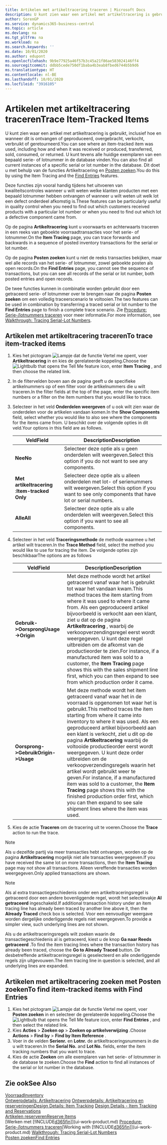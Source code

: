 ```yaml
---
title: Artikelen met artikeltracering traceren | Microsoft Docs
description: U kunt zien waar een artikel met artikeltracering is gebruikt, inclusief hoe en wanneer dit is ontvangen of geproduceerd, overgebracht, verkocht, verbruikt of geretourneerd. U kunt tevens alle huidige exemplaren van een bepaald serie- of lotnummer in de database vinden. Dit doet u met behulp van de functies Artikeltracering en Navigeren.
author: SorenGP
ms.service: dynamics365-business-central
ms.topic: article
ms.devlang: na
ms.tgt_pltfrm: na
ms.workload: na
ms.search.keywords: ''
ms.date: 10/01/2020
ms.author: edupont
ms.openlocfilehash: 9b9e77925a46f57b3c45a21f86ae583024146ff4
ms.sourcegitcommit: ddbb5cede750df1baba4b3eab8fbed6744b5b9d6
ms.translationtype: HT
ms.contentlocale: nl-BE
ms.lasthandoff: 10/01/2020
ms.locfileid: "3916105"
---
```

# <a name="trace-item-tracked-items"></a><span data-ttu-id="0225a-105">Artikelen met artikeltracering traceren</span><span class="sxs-lookup"><span data-stu-id="0225a-105">Trace Item-Tracked Items</span></span>
<span data-ttu-id="0225a-106">U kunt zien waar een artikel met artikeltracering is gebruikt, inclusief hoe en wanneer dit is ontvangen of geproduceerd, overgebracht, verkocht, verbruikt of geretourneerd.</span><span class="sxs-lookup"><span data-stu-id="0225a-106">You can see where an item-tracked item was used, including how and when it was received or produced, transferred, sold, consumed, or returned.</span></span> <span data-ttu-id="0225a-107">U kunt tevens alle huidige exemplaren van een bepaald serie- of lotnummer in de database vinden.</span><span class="sxs-lookup"><span data-stu-id="0225a-107">You can also find all current instances of a specific serial or lot number in the database.</span></span> <span data-ttu-id="0225a-108">Dit doet u met behulp van de functies Artikeltracering en [Posten zoeken](ui-find-entries.md).</span><span class="sxs-lookup"><span data-stu-id="0225a-108">You do this by using the Item Tracing and the [Find Entries](ui-find-entries.md) features.</span></span>  

<span data-ttu-id="0225a-109">Deze functies zijn vooral handig tijdens het uitvoeren van kwaliteitscontroles wanneer u wilt weten welke klanten producten met een bepaald lotnummer hebben ontvangen of wanneer u wilt weten uit welk lot een defect onderdeel afkomstig is.</span><span class="sxs-lookup"><span data-stu-id="0225a-109">These features can be particularly useful in quality control when you need to find out which customers received products with a particular lot number or when you need to find out which lot a defective component came from.</span></span>  

 <span data-ttu-id="0225a-110">Op de pagina **Artikeltracering** kunt u voorwaarts en achterwaarts traceren in een reeks van geboekte voorraadtransacties voor het serie- of lotnummer.</span><span class="sxs-lookup"><span data-stu-id="0225a-110">On the **Item Tracing** page, you can trace forwards and backwards in a sequence of posted inventory transactions for the serial or lot number.</span></span>  

 <span data-ttu-id="0225a-111">Op de pagina **Posten zoeken** kunt u niet de reeks transacties bekijken, maar wel alle records van het serie- of lotnummer, zowel geboekte posten als open records.</span><span class="sxs-lookup"><span data-stu-id="0225a-111">On the **Find Entries** page, you cannot see the sequence of transactions, but you can see all records of the serial or lot number, both posted entries and open records.</span></span>  

 <span data-ttu-id="0225a-112">De twee functies kunnen in combinatie worden gebruikt door een getraceerd serie- of lotnummer over te brengen naar de pagina **Posten zoeken** om een volledig traceerscenario te voltooien.</span><span class="sxs-lookup"><span data-stu-id="0225a-112">The two features can be used in combination by transferring a traced serial or lot number to the **Find Entries** page to finish a complete trace scenario.</span></span> <span data-ttu-id="0225a-113">Zie [Procedure: Serie-/lotnummers traceren](walkthrough-tracing-serial-lot-numbers.md) voor meer informatie.</span><span class="sxs-lookup"><span data-stu-id="0225a-113">For more information, see [Walkthrough: Tracing Serial-Lot Numbers](walkthrough-tracing-serial-lot-numbers.md).</span></span>  

## <a name="to-trace-item-tracked-items"></a><span data-ttu-id="0225a-114">Artikelen met artikeltracering traceren</span><span class="sxs-lookup"><span data-stu-id="0225a-114">To trace item-tracked items</span></span>  

1.  <span data-ttu-id="0225a-115">Kies het pictogram ![Lampje dat de functie Vertel me opent](media/ui-search/search_small.png "Vertel me wat u wilt doen"), voer **Artikeltracering** in en kies de gerelateerde koppeling.</span><span class="sxs-lookup"><span data-stu-id="0225a-115">Choose the ![Lightbulb that opens the Tell Me feature](media/ui-search/search_small.png "Tell me what you want to do") icon, enter **Item Tracing** , and then choose the related link.</span></span>  
2.  <span data-ttu-id="0225a-116">In de filtervelden boven aan de pagina geeft u de specifieke artikelnummers op of een filter voor de artikelnummers die u wilt traceren.</span><span class="sxs-lookup"><span data-stu-id="0225a-116">In the filter fields at the top of the page, enter the specific item numbers or a filter on the item numbers that you would like to trace.</span></span>  
3.  <span data-ttu-id="0225a-117">Selecteer in het veld **Onderdelen weergeven** of u ook wilt zien waar de onderdelen voor de artikelen vandaan komen.</span><span class="sxs-lookup"><span data-stu-id="0225a-117">In the **Show Components** field, select whether you would like to also see where the components for the items came from.</span></span> <span data-ttu-id="0225a-118">U beschikt over de volgende opties in dit veld.</span><span class="sxs-lookup"><span data-stu-id="0225a-118">Your options in this field are as follows.</span></span>  

    |<span data-ttu-id="0225a-119">Veld</span><span class="sxs-lookup"><span data-stu-id="0225a-119">Field</span></span>|<span data-ttu-id="0225a-120">Description</span><span class="sxs-lookup"><span data-stu-id="0225a-120">Description</span></span>|  
    |----------------------------------|---------------------------------------|  
    |<span data-ttu-id="0225a-121">**Nee**</span><span class="sxs-lookup"><span data-stu-id="0225a-121">**No**</span></span>|<span data-ttu-id="0225a-122">Selecteer deze optie als u geen onderdelen wilt weergeven.</span><span class="sxs-lookup"><span data-stu-id="0225a-122">Select this option if you do not want to see any components.</span></span>|  
    |<span data-ttu-id="0225a-123">**Met artikeltracering** :</span><span class="sxs-lookup"><span data-stu-id="0225a-123">**Item-tracked Only**</span></span>|<span data-ttu-id="0225a-124">Selecteer deze optie als u alleen onderdelen met lot- of serienummers wilt weergeven.</span><span class="sxs-lookup"><span data-stu-id="0225a-124">Select this option if you want to see only components that have lot or serial numbers.</span></span>|  
    |<span data-ttu-id="0225a-125">**Alle**</span><span class="sxs-lookup"><span data-stu-id="0225a-125">**All**</span></span>|<span data-ttu-id="0225a-126">Selecteer deze optie als u alle onderdelen wilt weergeven.</span><span class="sxs-lookup"><span data-stu-id="0225a-126">Select this option if you want to see all components.</span></span>|  

4.  <span data-ttu-id="0225a-127">Selecteer in het veld **Traceringsmethode** de methode waarmee u het artikel wilt traceren.</span><span class="sxs-lookup"><span data-stu-id="0225a-127">In the **Trace Method** field, select the method you would like to use for tracing the item.</span></span> <span data-ttu-id="0225a-128">De volgende opties zijn beschikbaar</span><span class="sxs-lookup"><span data-stu-id="0225a-128">The options are as follows</span></span>  

    |<span data-ttu-id="0225a-129">Veld</span><span class="sxs-lookup"><span data-stu-id="0225a-129">Field</span></span>|<span data-ttu-id="0225a-130">Description</span><span class="sxs-lookup"><span data-stu-id="0225a-130">Description</span></span>|  
    |----------------------------------|---------------------------------------|  
    |<span data-ttu-id="0225a-131">**Gebruik->Oorsprong**</span><span class="sxs-lookup"><span data-stu-id="0225a-131">**Usage->Origin**</span></span>|<span data-ttu-id="0225a-132">Met deze methode wordt het artikel getraceerd vanaf waar het is gebruikt tot waar het vandaan kwam.</span><span class="sxs-lookup"><span data-stu-id="0225a-132">This method traces the item starting from where it was used to where it came from.</span></span> <span data-ttu-id="0225a-133">Als een geproduceerd artikel bijvoorbeeld is verkocht aan een klant, ziet u dat op de pagina **Artikeltracering** , waarbij de verkoopverzendingsregel eerst wordt weergegeven. U kunt deze regel uitbreiden om de afkomst van de productieorder te zien.</span><span class="sxs-lookup"><span data-stu-id="0225a-133">For instance, if a manufactured item was sold to a customer, the **Item Tracing** page shows this with the sales shipment line first, which you can then expand to see from which production order it came.</span></span>|  
    |<span data-ttu-id="0225a-134">**Oorsprong->Gebruik**</span><span class="sxs-lookup"><span data-stu-id="0225a-134">**Origin->Usage**</span></span>|<span data-ttu-id="0225a-135">Met deze methode wordt het item getraceerd vanaf waar het in de voorraad is opgenomen tot waar het is gebruikt.</span><span class="sxs-lookup"><span data-stu-id="0225a-135">This method traces the item starting from where it came into inventory to where it was used.</span></span> <span data-ttu-id="0225a-136">Als een geproduceerd artikel bijvoorbeeld aan een klant is verkocht, ziet u dit op de pagina **Artikeltracering** waarbij de voltooide productieorder eerst wordt weergegeven. U kunt deze order uitbreiden om de verkoopverzendingsregels waarin het artikel wordt gebruikt weer te geven.</span><span class="sxs-lookup"><span data-stu-id="0225a-136">For instance, if a manufactured item was sold to a customer, the **Item Tracing** page shows this with the finished production order first, which you can then expand to see sale shipment lines where the item was used.</span></span>|  

5.  <span data-ttu-id="0225a-137">Kies de actie **Traceren** om de tracering uit te voeren.</span><span class="sxs-lookup"><span data-stu-id="0225a-137">Choose the **Trace** action to run the trace.</span></span>  

> [!NOTE]  
>  <span data-ttu-id="0225a-138">Als u dezelfde partij via meer transacties hebt ontvangen, worden op de pagina **Artikeltracering** mogelijk niet alle transacties weergegeven.</span><span class="sxs-lookup"><span data-stu-id="0225a-138">If you have received the same lot on more transactions, then the **Item Tracing** page may not show all transactions.</span></span> <span data-ttu-id="0225a-139">Alleen vereffende transacties worden weergegeven.</span><span class="sxs-lookup"><span data-stu-id="0225a-139">Only applied transactions are shown.</span></span>  

> [!NOTE]  
>  <span data-ttu-id="0225a-140">Als al extra transactiegeschiedenis onder een artikeltraceringsregel is getraceerd door een andere bovenliggende regel, wordt het selectievakje **Al getraceerd** ingeschakeld.</span><span class="sxs-lookup"><span data-stu-id="0225a-140">If additional transaction history under an item tracing line has already been traced by another line above it, then the **Already Traced** check box is selected.</span></span> <span data-ttu-id="0225a-141">Voor een eenvoudiger weergave worden dergelijke onderliggende regels niet weergegeven.</span><span class="sxs-lookup"><span data-stu-id="0225a-141">To provide a simpler view, such underlying lines are not shown.</span></span>  
>   
>  <span data-ttu-id="0225a-142">Als u de artikeltraceringsregels wilt zoeken waarin de transactiegeschiedenis al is getraceerd, kiest u de knop **Ga naar Reeds getraceerd** .</span><span class="sxs-lookup"><span data-stu-id="0225a-142">To find the item tracing lines where the transaction history has already been traced, choose the **Go to Already Traced** button.</span></span> <span data-ttu-id="0225a-143">De desbetreffende artikeltraceringsregel is geselecteerd en alle onderliggende regels zijn uitgevouwen.</span><span class="sxs-lookup"><span data-stu-id="0225a-143">The item tracing line in question is selected, and all underlying lines are expanded.</span></span>  

## <a name="to-find-item-tracked-items-with-find-entries"></a><span data-ttu-id="0225a-144">Artikelen met artikeltracering zoeken met Posten zoeken</span><span class="sxs-lookup"><span data-stu-id="0225a-144">To find item-tracked items with Find Entries</span></span>  

1. <span data-ttu-id="0225a-145">Kies het pictogram ![Lampje dat de functie Vertel me opent](media/ui-search/search_small.png "Vertel me wat u wilt doen"), voer **Posten zoeken** in en selecteer de gerelateerde koppeling.</span><span class="sxs-lookup"><span data-stu-id="0225a-145">Choose the ![Lightbulb that opens the Tell Me feature](media/ui-search/search_small.png "Tell me what you want to do") icon, enter **Find Entries** , and then select the related link.</span></span>  
2. <span data-ttu-id="0225a-146">Kies **Acties** > **Zoeken op** > **Zoeken op artikelverwijzing** .</span><span class="sxs-lookup"><span data-stu-id="0225a-146">Choose **Actions** > **Find by** > **Find by Item Reference** .</span></span>
3. <span data-ttu-id="0225a-147">Voer in de velden **Serienr.** en **Lotnr.** de artikeltraceringsnummers in die u wilt traceren.</span><span class="sxs-lookup"><span data-stu-id="0225a-147">In the **Serial No.** and **Lot No.** fields, enter the item tracking numbers that you want to trace.</span></span>  
4. <span data-ttu-id="0225a-148">Kies de actie **Zoeken** om alle exemplaren van het serie- of lotnummer in de database te zoeken.</span><span class="sxs-lookup"><span data-stu-id="0225a-148">Choose the **Find** action to find all instances of the serial or lot number in the database.</span></span>  

## <a name="see-also"></a><span data-ttu-id="0225a-149">Zie ook</span><span class="sxs-lookup"><span data-stu-id="0225a-149">See Also</span></span>  
[<span data-ttu-id="0225a-150">Voorraad</span><span class="sxs-lookup"><span data-stu-id="0225a-150">Inventory</span></span>](inventory-manage-inventory.md)  
<span data-ttu-id="0225a-151">[Ontwerpdetails: Artikeltracering](design-details-item-tracking.md)
[Ontwerpdetails: Artikeltracering en reserveringen](design-details-item-tracking-and-reservations.md)</span><span class="sxs-lookup"><span data-stu-id="0225a-151">[Design Details: Item Tracking](design-details-item-tracking.md)
[Design Details - Item Tracking and Reservations](design-details-item-tracking-and-reservations.md)</span></span>  
[<span data-ttu-id="0225a-152">Artikelen reserveren</span><span class="sxs-lookup"><span data-stu-id="0225a-152">Reserve Items</span></span>](inventory-how-to-reserve-items.md)  
<span data-ttu-id="0225a-153">[Werken met [!INCLUDE[d365fin](includes/d365fin_md.md)]](ui-work-product.md)
[Procedure: Serie-/lotnummers traceren](walkthrough-tracing-serial-lot-numbers.md)</span><span class="sxs-lookup"><span data-stu-id="0225a-153">[Working with [!INCLUDE[d365fin](includes/d365fin_md.md)]](ui-work-product.md)
[Walkthrough: Tracing Serial-Lot Numbers](walkthrough-tracing-serial-lot-numbers.md)</span></span>  
[<span data-ttu-id="0225a-154">Posten zoeken</span><span class="sxs-lookup"><span data-stu-id="0225a-154">Find Entries</span></span>](ui-find-entries.md)  
